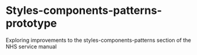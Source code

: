 # Styles-components-patterns-prototype

Exploring improvements to the styles-components-patterns section of the NHS service manual
